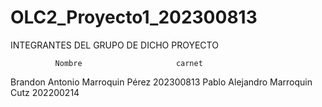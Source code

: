 # OLC2_Proyecto1_202300813

INTEGRANTES DEL GRUPO DE DICHO PROYECTO

              Nombre                     carnet
Brandon Antonio Marroquin Pérez        202300813
Pablo Alejandro Marroquin Cutz         202200214
